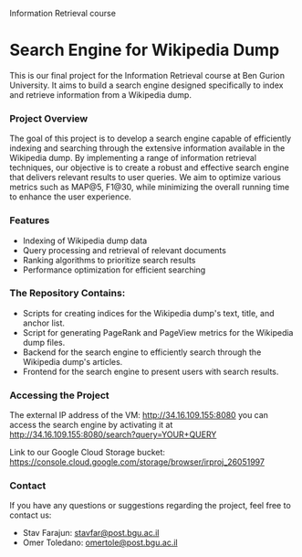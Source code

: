   Information Retrieval course
# Search Engine for Wikipedia Dump

This is our final project for the Information Retrieval course at Ben Gurion University. It aims to build a search engine designed specifically to index and retrieve information from a Wikipedia dump.

### Project Overview

The goal of this project is to develop a search engine capable of efficiently indexing and searching through the extensive information available in the Wikipedia dump. By implementing a range of information retrieval techniques, our objective is to create a robust and effective search engine that delivers relevant results to user queries. 
We aim to optimize various metrics such as MAP@5, F1@30, while minimizing the overall running time to enhance the user experience.

### Features

- Indexing of Wikipedia dump data
- Query processing and retrieval of relevant documents
- Ranking algorithms to prioritize search results
- Performance optimization for efficient searching

### The Repository Contains:

- Scripts for creating indices for the Wikipedia dump's text, title, and anchor list.
- Script for generating PageRank and PageView metrics for the Wikipedia dump files.
- Backend for the search engine to efficiently search through the Wikipedia dump's articles.
- Frontend for the search engine to present users with search results.

### Accessing the Project

The external IP address of the VM: http://34.16.109.155:8080
you can access the search engine by activating it at
http://34.16.109.155:8080/search?query=YOUR+QUERY

Link to our Google Cloud Storage bucket:
https://console.cloud.google.com/storage/browser/irproj_26051997

### Contact

If you have any questions or suggestions regarding the project, feel free to contact us:
- Stav Farajun: [stavfar@post.bgu.ac.il](stavfar@post.bgu.ac.il)
- Omer Toledano: [omertole@post.bgu.ac.il](omertole@post.bgu.ac.il)
